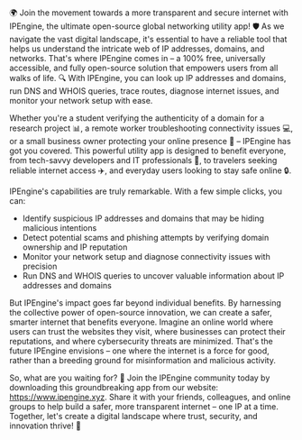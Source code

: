 🌍 Join the movement towards a more transparent and secure internet with IPEngine, the ultimate open-source global networking utility app! 🛡️ As we navigate the vast digital landscape, it's essential to have a reliable tool that helps us understand the intricate web of IP addresses, domains, and networks. That's where IPEngine comes in – a 100% free, universally accessible, and fully open-source solution that empowers users from all walks of life. 🔍 With IPEngine, you can look up IP addresses and domains, run DNS and WHOIS queries, trace routes, diagnose internet issues, and monitor your network setup with ease.

Whether you're a student verifying the authenticity of a domain for a research project 📊, a remote worker troubleshooting connectivity issues 💻, or a small business owner protecting your online presence 🏢 – IPEngine has got you covered. This powerful utility app is designed to benefit everyone, from tech-savvy developers and IT professionals 👥, to travelers seeking reliable internet access ✈️, and everyday users looking to stay safe online 🔒.

IPEngine's capabilities are truly remarkable. With a few simple clicks, you can:

* Identify suspicious IP addresses and domains that may be hiding malicious intentions
* Detect potential scams and phishing attempts by verifying domain ownership and IP reputation
* Monitor your network setup and diagnose connectivity issues with precision
* Run DNS and WHOIS queries to uncover valuable information about IP addresses and domains

But IPEngine's impact goes far beyond individual benefits. By harnessing the collective power of open-source innovation, we can create a safer, smarter internet that benefits everyone. Imagine an online world where users can trust the websites they visit, where businesses can protect their reputations, and where cybersecurity threats are minimized. That's the future IPEngine envisions – one where the internet is a force for good, rather than a breeding ground for misinformation and malicious activity.

So, what are you waiting for? 🚀 Join the IPEngine community today by downloading this groundbreaking app from our website: https://www.ipengine.xyz. Share it with your friends, colleagues, and online groups to help build a safer, more transparent internet – one IP at a time. Together, let's create a digital landscape where trust, security, and innovation thrive! 💪